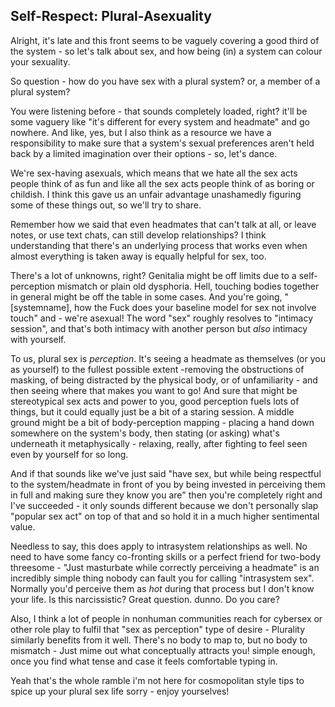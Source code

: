 ## Self-Respect: Plural-Asexuality

Alright, it's late and this front seems to be vaguely covering a good third of the system - so let's talk about sex, and how being (in) a system can colour your sexuality.

So question - how do you have sex with a plural system? or, a member of a plural system? 

You were listening before - that sounds completely loaded, right? it'll be some vaguery like "it's different for every system and headmate" and go nowhere. And like, yes, but I also think as a resource we have a responsibility to make sure that a system's sexual preferences aren't held back by a limited imagination over their options - so, let's dance.

We're sex-having asexuals, which means that we hate all the sex acts people think of as fun and like all the sex acts people think of as boring or childish. I think this gave us an unfair advantage unashamedly figuring some of these things out, so we'll try to share.

Remember how we said that even headmates that can't talk at all, or leave notes, or use text chats, can still develop relationships? I think understanding that there's an underlying process that works even when almost everything is taken away is equally helpful for sex, too.

There's a lot of unknowns, right? Genitalia might be off limits due to a self-perception mismatch or plain old dysphoria. Hell, touching bodies together in general might be off the table in some cases. And you're going, "[systemname], how the Fuck does your baseline model for sex not involve touch" and - we're asexual! The word "sex" roughly resolves to "intimacy session", and that's both intimacy with another person but *also* intimacy with yourself.

To us, plural sex is *perception*. It's seeing a headmate as themselves (or you as yourself) to the fullest possible extent -removing the obstructions of masking, of being distracted by the physical body, or of unfamiliarity - and then seeing where that makes you want to go! And sure that might be stereotypical sex acts and power to you, good perception fuels lots of things, but it could equally just be a bit of a staring session. A middle ground might be a bit of body-perception mapping - placing a hand down somewhere on the system's body, then stating (or asking) what's underneath it metaphysically - relaxing, really, after fighting to feel seen even by yourself for so long. 

And if that sounds like we've just said "have sex, but while being respectful to the system/headmate in front of you by being invested in perceiving them in full and making sure they know you are" then you're completely right and I've succeeded - it only sounds different because we don't personally slap "popular sex act" on top of that and so hold it in a much higher sentimental value. 

Needless to say, this does apply to intrasystem relationships as well. No need to have some fancy co-fronting skills or a perfect friend for two-body threesome - "Just masturbate while correctly perceiving a headmate" is an incredibly simple thing nobody can fault you for calling "intrasystem sex". Normally you'd perceive them as *hot* during that process but I don't know your life. Is this narcissistic? Great question. dunno. Do you care? 

Also, I think a lot of people in nonhuman communities reach for cybersex or other role play to fulfil that "sex as perception" type of desire - Plurality similarly benefits from it well. There's no body to map to, but no body to mismatch - Just mime out what conceptually attracts you! simple enough, once you find what tense and case it feels comfortable typing in.

Yeah that's the whole ramble i'm not here for cosmopolitan style tips to spice up your plural sex life sorry - enjoy yourselves! 
